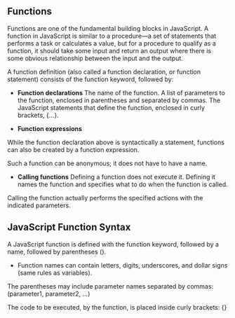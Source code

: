 ## Functions

Functions are one of the fundamental building blocks in JavaScript. A function in JavaScript is similar to a procedure—a set of statements that performs a task or calculates a value, but for a procedure to qualify as a function, it should take some input and return an output where there is some obvious relationship between the input and the output. 

A function definition (also called a function declaration, or function statement) consists of the function keyword, followed by:

- **Function declarations**
The name of the function.
A list of parameters to the function, enclosed in parentheses and separated by commas.
The JavaScript statements that define the function, enclosed in curly brackets, {...}.

- **Function expressions**

While the function declaration above is syntactically a statement, functions can also be created by a function expression.

Such a function can be anonymous; it does not have to have a name. 

- **Calling functions**
Defining a function does not execute it. Defining it names the function and specifies what to do when the function is called.

Calling the function actually performs the specified actions with the indicated parameters.

## JavaScript Function Syntax
A JavaScript function is defined with the function keyword, followed by a name, followed by parentheses ().

- Function names can contain letters, digits, underscores, and dollar signs (same rules as variables).

The parentheses may include parameter names separated by commas:
(parameter1, parameter2, ...)

The code to be executed, by the function, is placed inside curly brackets: {}